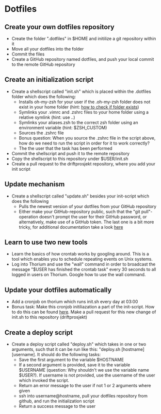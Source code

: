 # Dotfiles

## Create your own dotfiles repository
- Create the folder ".dotfiles" in $HOME and initilize a git repository within it
- Move all your dotfiles into the folder
- Commit the files
- Create a GitHub repository named dotfiles, and push your local commit to the remote GitHub repository

## Create an initialization script
- Create a shellscript called "init.sh" which is placed within the .dotfiles folder which does the following:
    - Installs oh-my-zsh for your user if the .oh-my-zsh folder does not exist in your home folder (hint: [how to check if folder exists](http://stackoverflow.com/questions/59838/check-if-a-directory-exists-in-a-shell-script))
    - Symlinks your .vimrc and .zshrc files to your home folder using a relative symlink (hint: use ..)
    - Symlinks your aliases.zsh to the correct zsh folder using an environment variable (hint: $ZSH_CUSTOM)
    - Sources the .zshrc file
    - Bonus question: When you source the .zshrc file in the script above, how do we need to run the script in order for it to work correctly?
    - The the user that the task has been performed
- Commit the shellscript and push it to the remote repository
- Copy the shellscript to this repository under $USER/init.sh
- Create a pull request to the driftprosjekt repository, where you add your init script


## Update mechanism
- Create a shellscript called "update.sh" besides your init-script which does the following
    - Pulls the newest version of your dotfiles from your GitHub repository
    - Either make your GitHub-repository public, such that the "git pull"-operation doesn't prompt the user for their GitHub password, or alternatively, make use of a GitHub token. The last one is a bit more tricky, for additional documentation take a look [here](https://help.github.com/articles/creating-a-personal-access-token-for-the-command-line/)

## Learn to use two new tools
- Learn the basics of how crontab works by googling around. This is a tool which enables you to schedule repeating events on Unix systems.
- Log into Thorium and use the "wall" command in order to broadcast the message "$USER has finished the crontab task" every 30 seconds to all logged in users on Thorium. Google how to use the wall command.

## Update your dotfiles automatically
- Add a cronjob on thorium which runs init.sh every day at 03:00
- Bonus task: Make this cronjob initiliazation a part of the init-script. How to do this can be found [here](http://stackoverflow.com/questions/878600/how-to-create-a-cron-job-using-bash). Make a pull request for this new change of init.sh to this repository (driftprosjekt)

## Create a deploy script
- Create a deploy script called "deploy.sh" which takes in one or two arguments, such that it can be run like this: "deploy.sh [hostname] [username]. It should do the following tasks:
    - Save the first argument to the variable $HOSTNAME
    - If a second argument is provided, save it to the variable $USERNAME (question: Why shouldn't we use the variable name $USER?). If username is not provided, use the username of the user which invoked the script.
    - Return an error message to the user if not 1 or 2 arguments where given
    - ssh into username@hostname, pull your dotfiles repository from github, and run the initialization script
    - Return a success message to the user
